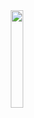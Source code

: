  <div align="center">
<img width = "20%" src="[https://files.catbox.moe/j2twvj.png](https://images-wixmp-ed30a86b8c4ca887773594c2.wixmp.com/f/c1ea715c-7828-4bc2-b7d5-ea9144f2cc50/d9qdoad-543a8157-5b9b-492e-805b-9310abcbb02f.gif?token=eyJ0eXAiOiJKV1QiLCJhbGciOiJIUzI1NiJ9.eyJzdWIiOiJ1cm46YXBwOjdlMGQxODg5ODIyNjQzNzNhNWYwZDQxNWVhMGQyNmUwIiwiaXNzIjoidXJuOmFwcDo3ZTBkMTg4OTgyMjY0MzczYTVmMGQ0MTVlYTBkMjZlMCIsIm9iaiI6W1t7InBhdGgiOiJcL2ZcL2MxZWE3MTVjLTc4MjgtNGJjMi1iN2Q1LWVhOTE0NGYyY2M1MFwvZDlxZG9hZC01NDNhODE1Ny01YjliLTQ5MmUtODA1Yi05MzEwYWJjYmIwMmYuZ2lmIn1dXSwiYXVkIjpbInVybjpzZXJ2aWNlOmZpbGUuZG93bmxvYWQiXX0.VRLSczNAgQUUzo56aSDW6qzEwD7AbuzYH-E6dMZ1MrY)">


